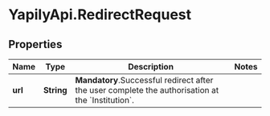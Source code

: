 # YapilyApi.RedirectRequest

## Properties

Name | Type | Description | Notes
------------ | ------------- | ------------- | -------------
**url** | **String** | __Mandatory__.Successful redirect after the user complete the authorisation at the &#x60;Institution&#x60;. | 


